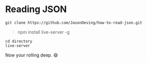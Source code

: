 # Reading JSON

```
git clone https://github.com/JasonDeving/how-to-read-json.git
```

> npm install live-server -g
```
cd directory
live-server
```

Now your rolling deep. :smile: